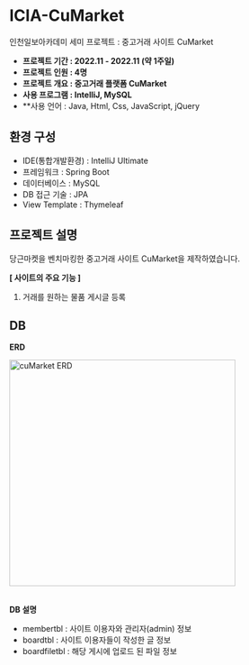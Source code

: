 # ICIA-CuMarket
인천일보아카데미 세미 프로젝트 : 중고거래 사이트 CuMarket

- **프로젝트 기간 : 2022.11 - 2022.11 (약 1주일)**
- **프로젝트 인원 : 4명**
- **프로젝트 개요 : 중고거래 플랫폼 CuMarket**
- **사용 프로그램 : IntelliJ, MySQL**
- **사용 언어 : Java, Html, Css, JavaScript, jQuery

## 환경 구성

- IDE(통합개발환경) : IntelliJ Ultimate
- 프레임워크 : Spring Boot
- 데이터베이스 : MySQL
- DB 접근 기술 : JPA
- View Template : Thymeleaf

## 프로젝트 설명

당근마켓을 벤치마킹한 중고거래 사이트 CuMarket을 제작하였습니다.

**[ 사이트의 주요 기능 ]**
1. 거래를 원하는 물품 게시글 등록


## DB

**ERD**

<img width="402" alt="cuMarket ERD" src="https://user-images.githubusercontent.com/96126414/215404216-d0afc262-3cbc-4294-bd85-9f439f3ffefd.png"><br><br>

**DB 설명**
- membertbl : 사이트 이용자와 관리자(admin) 정보
- boardtbl : 사이트 이용자들이 작성한 글 정보
- boardfiletbl : 해당 게시에 업로드 된 파일 정보
